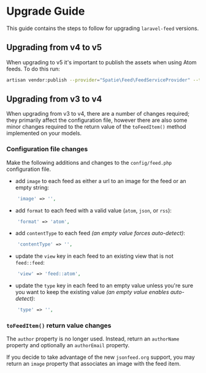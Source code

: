 # Upgrade Guide

This guide contains the steps to follow for upgrading `laravel-feed` versions.

## Upgrading from v4 to v5
When upgrading to v5 it's important to publish the assets when using Atom feeds. To do this run:

```bash
artisan vendor:publish --provider="Spatie\Feed\FeedServiceProvider" --tag="feed-config","assets"
```

## Upgrading from v3 to v4

When upgrading from v3 to v4, there are a number of changes required; they primarily affect the configuration file, however
there are also some minor changes required to the return value of the `toFeedItem()` method implemented on your models.

### Configuration file changes

Make the following additions and changes to the `config/feed.php` configuration file.

- add `image` to each feed as either a url to an image for the feed or an empty string:

```php
    'image' => '',
```

- add `format` to each feed with a valid value (`atom`, `json`, or `rss`):

```php
    'format' => 'atom',
```

- add `contentType` to each feed _(an empty value forces auto-detect)_:

```php
    'contentType' => '',
```

- update the `view` key in each feed to an existing view that is not `feed::feed`:

```php
    'view' => 'feed::atom',
```

- update the `type` key in each feed to an empty value unless you're sure you want to keep the existing value _(an empty value enables auto-detect)_:

```php
    'type' => '',
```

### `toFeedItem()` return value changes

The `author` property is no longer used.  Instead, return an `authorName` property and optionally an `authorEmail` property.

If you decide to take advantage of the new `jsonfeed.org` support, you may return an `image` property that associates an image with the feed item.

